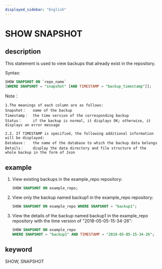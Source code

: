 ```yaml
---
displayed_sidebar: "English"
---
```


# SHOW SNAPSHOT

## description

This statement is used to view backups that already exist in the repository.

Syntax:

```sql
SHOW SNAPSHOT ON `repo_name`
[WHERE SNAPSHOT = "snapshot" [AND TIMESTAMP = "backup_timestamp"]];
```

Note：

```plain text
1.The meanings of each column are as follows:
Snapshot：   name of the backup
Timestamp：  the time version of the corresponding backup
Status：     if the backup is normal, it displays OK; otherwise, it displays an error message

2.2. If TIMESTAMP is specified, the following additional information will be displayed:
Database：   the name of the database to which the backup data belongs
Details：    display the data directory and file structure of the whole backup in the form of Json
```

## example

1. View existing backups in the example_repo repository:

    ```sql
    SHOW SNAPSHOT ON example_repo;
    ```

2. View only the backup named backup1 in the example_repo repository:

    ```sql
    SHOW SNAPSHOT ON example_repo WHERE SNAPSHOT = "backup1";
    ```

3. View the details of the backup named backup1 in the example_repo repository with the time version of "2018-05-05-15-34-26":

    ```sql
    SHOW SNAPSHOT ON example_repo
    WHERE SNAPSHOT = "backup1" AND TIMESTAMP = "2018-05-05-15-34-26";
    ```

## keyword

SHOW, SNAPSHOT

